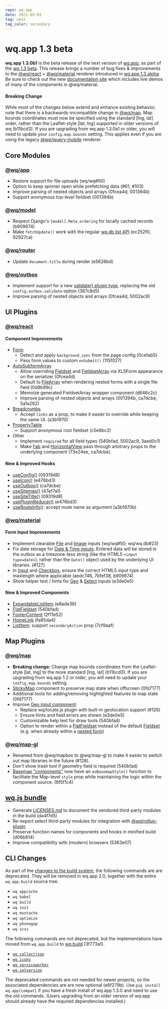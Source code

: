 ```yaml
---
repo: wq.app
date: 2021-05-03
tag: next
tag_color: secondary
---
```


# wq.app 1.3 beta

**wq.app 1.3.0b1** is the beta release of the next version of [wq.app], as part of the [wq 1.3 beta](./wq-1.3.0b1.md).  This release brings a number of bug fixes & improvements to the [@wq/react] + [@wq/material] renderer introduced in [wq.app 1.3 alpha](./wq.app-1.3.0a1.md).    Be sure to check out the new [documentation site](../index.md) which includes live demos of many of the components in @wq/material.

#### Breaking Change

While most of the changes below extend and enhance existing behavior, note that there is a backwards-incompatible change in [@wq/map](../@wq/map.md).  Map bounds coordinates must now be specified using the standard [lng, lat] order, rather than the Leaflet-style [lat, lng] supported in older versions of wq (b11bcd3).  If you are upgrading from wq.app 1.3.0a1 or older, you will need to update your `config.map.bounds` setting.  This applies even if you are using the legacy [@wq/jquery-mobile](https://github.com/wq/wq.app/tree/main/packages/jquery-mobile) renderer.

## Core Modules

### [@wq/app]
 * Restore support for file uploads (wq/wq#50)
 * Option to keep spinner open while prefetching data (#61, #103)
 * Improve parsing of nested objects and arrays (0fcea4d, 001394b)
 * Support anonymous top-level fieldset (001394b)
 
### [@wq/model]
 * Respect Django's `[model].Meta.ordering` for locally cached records (b909674)
 * Make `fetchUpdate()` work with the regular [wq.db list API](../wq.db/url-structure.md) (ec252f0, 92927ca)

### [@wq/router]
 * Update `document.title` during render (e5626bd)

### [@wq/outbox]
 * Implement support for a new [validate() plugin type](../plugins/validate.md), replacing the old `config.outbox.validate` option (387c8d5)
 * Improve parsing of nested objects and arrays (0fcea4d, 5002ac9)

## UI Plugins

### [@wq/react]

#### Component Improvements
 * [Form](../components/Form.md)
    * Detect and apply `background_sync` from the page config (0cefab5)
    * Pass form values to custom `onSubmit()` (115f027)
 * [AutoSubformArray](../components/AutoSubformArray.md)
    * Allow overriding [Fieldset](../components/Fieldset.md) and [FieldsetArray](../components/FieldsetArray.md) via XLSForm appearance on the serializer (0fcea4d)
    * Default to [FileArray](../components/FileArray.md) when rendering nested forms with a single file field (0d9b99c)
    * Memoize generated FieldsetArray wrapper component (d646c2c)
    * Improve parsing of nested objects and arrays (001394b, ca7dcbe, 5a1a282)
 * [Breadcrumbs](../components/Breadcrumbs.md)
    * Accept `links` as a prop, to make it easier to override while keeping the same UI.  (a3b1970)
 * [PropertyTable](../components/PropertyTable.md)
   * Support anonymous root fieldset (c5e6bc2)
 * Other
    * Implement `required` for all field types (540bfad, 5002ac9, 3aed0c1)
    * Make [Fab](../components/Fab.md) and [HorizontalView](../components/HorizontalView.md) pass through arbitrary props to the underlying component (73e24ee, ca7dcbe).

#### New & Improved Hooks
 * [useConfig()](../hooks/useConfig.md) (09319d8)
 * [useIcon()](../hooks/useIcon.md) (e476bd3)
 * [useOutbox()](../hooks/useOutbox.md) (ca7dcbe)
 * [useSitemap()](../hooks/useSitemap.md) (47ef7a1)
 * [useSiteTitle()](../hooks/useSiteTitle.md) (09319d8)
 * [usePluginReducer()](../hooks/usePluginReducer.md) (e476bd3)
 * [useRouteInfo()](../hooks/useRouteInfo.md): accept route name as argument (a3b1970b)

### [@wq/material]

#### Form Input Improvements
 * Implement clearable [File](../inputs/File.md) and [Image](../inputs/Image.md) inputs (wq/wq#50; wq/wq.db#23)
 * Fix date storage for [Date & Time inputs](../inputs/DateTime.md).  Entered data will be stored in the outbox as a timezone-less string (like the HTML5 `<input type=date>`), rather than the `Date()` object used by the underlying UI libraries. (#127)
 * In [Input](../inputs/Input.md) and [Checkbox](../inputs/Checkbox.md), ensure the correct HTML5 input type and maxlength where applicable (aedc746, 7bfef38, b909674)
 * Show helper text / hints for [Geo](../inputs/Geo.md) & [Select](../inputs/Select.md) inputs (e3de0e5)

#### New & Improved Components
 * [ExpandableListItem](../components/ExpandableListItem.md) (e8ade36)
 * [FlatFieldset](../components/FlatFieldset.md) (540bfad)
 * [FooterContent](../components/FooterContent.md) (2f11e52)
 * [HomeLink](../components/HomeLink.md) (fa65da4)
 * [ListItem](../components/ListItem.md): support `secondaryAction` prop (7cf9aaf)

## Map Plugins
### [@wq/map]
 * **Breaking change:** Change map bounds coordinates from the Leaflet-style [lat, lng] to the more standard [lng, lat] (b11bcd3).  If you are upgrading from wq.app 1.2 or older, you will need to update your `config.map.bounds` setting.
 * [StickyMap](../components/StickyMap.md) component to preserve map state when offscreen (0fd7177)
 * Additional tools for adding/removing highlighted features to map state (0fd7177)
 * Improve [Geo input component](../inputs/Geo.md):
     * Replace wq/locate.js plugin with built-in geolocation support (#126)
     * Ensure hints and field errors are shown (e3de0e5)
     * Customizable help text for draw tools (540bfad)
     * Option to render within a [FlatFieldset](../components/FlatFieldset.md) instead of the default [Fieldset](../components/Fieldset.md) (e.g. when already within a [nested form](../guides/implement-repeating-nested-forms.md))

### [@wq/map-gl]
 * Renamed from @wq/mapbox to @wq/map-gl to make it easier to switch out map libraries in the future (#128).
 * Don't show trash tool if geometry field is required (540bfad)
 * [Basemap "components"](../basemaps/index.md) now have an `asBasemapStyle()` function to facilitate the Map-level `style` prop while maintaining the logic within the component source.  (6f5f1c4)

## [wq.js bundle][wq]
 * Generate [LICENSES.md](https://github.com/wq/wq.app/blob/main/LICENSES.md) to document the vendored third-party modules in the build (da4f7d5)
 * Re-export select third-party modules for integration with [@wq/rollup-plugin]
 * Preserve function names for components and hooks in minified build (d06b814)
 * Improve compatibility with (modern) browsers (5363e07)

## CLI Changes
As part of the [changes to the build system](./wq.app-1.3.0a1.md), the following commands are are deprecated.  They will be removed in wq.app 2.0, together with the entire `wq.app.build` source tree:
 * `wq appcache`
 * `wq babel`
 * `wq build`
 * `wq init`
 * `wq mustache`
 * `wq optimize`
 * `wq phonegap`
 * `wq scss`

The following commands are not deprecated, but the implementations have moved from `wq.app.build` to [wq.build](./wq.build-1.3.0b1.md) (3f773a1).
 * [`wq collectjson`](../wq.build/collectjson.md)
 * [`wq icons`](../wq.build/icons.md)
 * [`wq serviceworker`](../wq.build/serviceworker.md)
 * [`wq setversion`](../wq.build/setversion.md)

The deprecated commands are not needed for newer projects, so the associated dependencies are are now optional (e6f279b).  Use `pip install wq.app[compat]` if you have a fresh install of wq.app 1.3.0 and need to use the old commands.  (Users upgrading from an older version of wq.app should already have the required dependencies installed.)

[wq.app]: ../wq.app/.md
[wq]: ../wq/index.md
[@wq/app]: ../@wq/app.md
[@wq/store]: ../@wq/store.md
[@wq/model]: ../@wq/model.md
[@wq/router]: ../@wq/router.md
[@wq/outbox]: ../@wq/outbox.md
[@wq/react]: ../@wq/react.md
[@wq/material]: ../@wq/material.md
[@wq/map]: ../@wq/map.md
[@wq/map-gl]: ../@wq/map-gl.md
[@wq/rollup-plugin]: ../@wq/rollup-plugin.md
